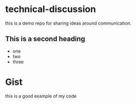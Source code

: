 # technical-discussion
 this is a demo repo for sharing ideas around communication.


## This is a second heading 

* one
* two
* three

# Gist
 
 this is a good example of my code
